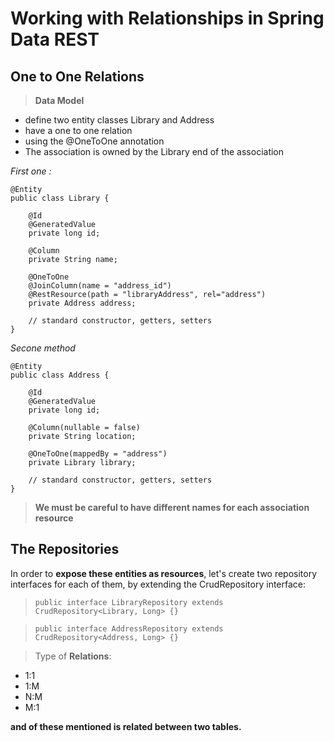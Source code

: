 # Working with Relationships in Spring Data REST

## One to One Relations

>**Data Model**

* define two entity classes Library and Address
* have a one to one relation
* using the @OneToOne annotation
* The association is owned by the Library end of the association

*First one :* 

    @Entity
    public class Library {

        @Id
        @GeneratedValue
        private long id;

        @Column
        private String name;

        @OneToOne
        @JoinColumn(name = "address_id")
        @RestResource(path = "libraryAddress", rel="address")
        private Address address;
        
        // standard constructor, getters, setters
    }

*Secone method*

    @Entity
    public class Address {

        @Id
        @GeneratedValue
        private long id;

        @Column(nullable = false)
        private String location;

        @OneToOne(mappedBy = "address")
        private Library library;

        // standard constructor, getters, setters
    }

>**We must be careful to have different names for each association resource**

## The Repositories

In order to **expose these entities as resources**, let's create two repository interfaces for each of them, by extending the CrudRepository interface:

>`public interface LibraryRepository extends CrudRepository<Library, Long> {}`

>`public interface AddressRepository extends CrudRepository<Address, Long> {}`

>Type of **Relations**:

* 1:1
* 1:M
* N:M
* M:1

**and of these mentioned is related between two tables.**